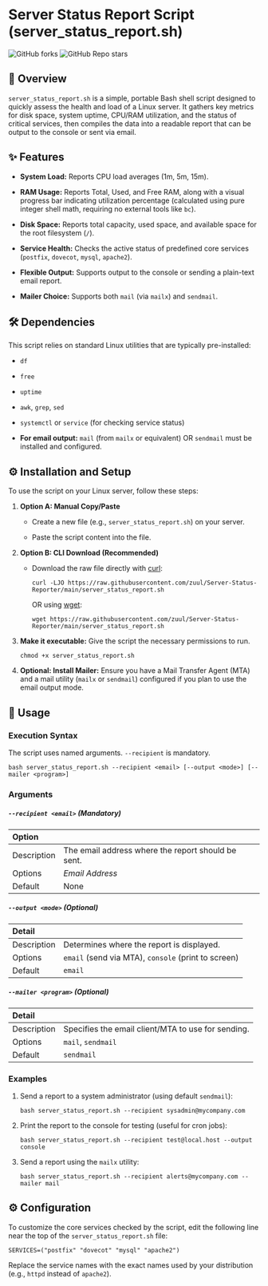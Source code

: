 # Server Status Report Script (server_status_report.sh)

![GitHub forks](https://img.shields.io/github/forks/zuul/Server-Status-Reporter?style=social)
![GitHub Repo stars](https://img.shields.io/github/stars/zuul/Server-Status-Reporter?style=social)

## 🎯 Overview

`server_status_report.sh` is a simple, portable Bash shell script designed to quickly assess the health and load of a Linux server. It gathers key metrics for disk space, system uptime, CPU/RAM utilization, and the status of critical services, then compiles the data into a readable report that can be output to the console or sent via email.

## ✨ Features

* **System Load:** Reports CPU load averages (1m, 5m, 15m).

* **RAM Usage:** Reports Total, Used, and Free RAM, along with a visual progress bar indicating utilization percentage (calculated using pure integer shell math, requiring no external tools like `bc`).

* **Disk Space:** Reports total capacity, used space, and available space for the root filesystem (`/`).

* **Service Health:** Checks the active status of predefined core services (`postfix`, `dovecot`, `mysql`, `apache2`).

* **Flexible Output:** Supports output to the console or sending a plain-text email report.

* **Mailer Choice:** Supports both `mail` (via `mailx`) and `sendmail`.

## 🛠️ Dependencies

This script relies on standard Linux utilities that are typically pre-installed:

* `df`

* `free`

* `uptime`

* `awk`, `grep`, `sed`

* `systemctl` or `service` (for checking service status)

* **For email output:** `mail` (from `mailx` or equivalent) OR `sendmail` must be installed and configured.

## ⚙️ Installation and Setup

To use the script on your Linux server, follow these steps:

1. **Option A: Manual Copy/Paste**

   * Create a new file (e.g., `server_status_report.sh`) on your server.

   * Paste the script content into the file.

2. **Option B: CLI Download (Recommended)**

   * Download the raw file directly with [curl](https://man7.org/linux/man-pages/man1/curl.1.html):

     ```shell
     curl -LJO https://raw.githubusercontent.com/zuul/Server-Status-Reporter/main/server_status_report.sh
     ```
     OR using [wget](https://man7.org/linux/man-pages/man1/wget.1.html):
     ```shell
     wget https://raw.githubusercontent.com/zuul/Server-Status-Reporter/main/server_status_report.sh
     ```

3. **Make it executable:** Give the script the necessary permissions to run.

    ```shell
    chmod +x server_status_report.sh
    ```

4. **Optional: Install Mailer:** Ensure you have a Mail Transfer Agent (MTA) and a mail utility (`mailx` or `sendmail`) configured if you plan to use the email output mode.

## 🚀 Usage

### Execution Syntax

The script uses named arguments. `--recipient` is mandatory.

```shell
bash server_status_report.sh --recipient <email> [--output <mode>] [--mailer <program>]
```

### Arguments

##### `--recipient <email>` (Mandatory)
| Option | |
| :--- | :--- |
| Description | The email address where the report should be sent. |
| Options | *Email Address* |
| Default | None |

##### `--output <mode>` (Optional)
| Detail | |
| :--- | :--- |
| Description | Determines where the report is displayed. |
| Options | `email` (send via MTA), `console` (print to screen) |
| Default | `email` |

##### `--mailer <program>` (Optional)
| Detail | |
| :--- | :--- |
| Description | Specifies the email client/MTA to use for sending. |
| Options | `mail`, `sendmail` |
| Default | `sendmail` |

### Examples

1. Send a report to a system administrator (using default `sendmail`):

    ```shell
    bash server_status_report.sh --recipient sysadmin@mycompany.com
    ```

2. Print the report to the console for testing (useful for cron jobs):

    ```shell
    bash server_status_report.sh --recipient test@local.host --output console
    ```

3. Send a report using the `mailx` utility:

    ```shell
    bash server_status_report.sh --recipient alerts@mycompany.com --mailer mail
    ```

## ⚙️ Configuration

To customize the core services checked by the script, edit the following line near the top of the `server_status_report.sh` file:

```shell
SERVICES=("postfix" "dovecot" "mysql" "apache2")
```

Replace the service names with the exact names used by your distribution (e.g., `httpd` instead of `apache2`).